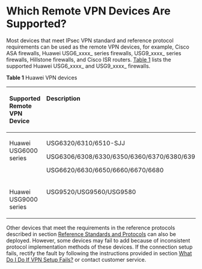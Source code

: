 # Which Remote VPN Devices Are Supported?<a name="vpn_07_0011"></a>

Most devices that meet IPsec VPN standard and reference protocol requirements can be used as the remote VPN devices, for example, Cisco ASA firewalls, Huawei USG6_xxxx_  series firewalls, USG9_xxxx_  series firewalls, Hillstone firewalls, and Cisco ISR routers.  [Table 1](#en-us_topic_0026963460_en-us_topic_0026963460_table4471020520305)  lists the supported Huawei USG6_xxxx_  and USG9_xxxx_  firewalls.

**Table  1**  Huawei VPN devices

<a name="en-us_topic_0026963460_en-us_topic_0026963460_table4471020520305"></a>
<table><thead align="left"><tr id="en-us_topic_0026963460_en-us_topic_0026963460_row3021861520305"><th class="cellrowborder" valign="top" width="29.04%" id="mcps1.2.3.1.1"><p id="en-us_topic_0026963460_en-us_topic_0026963460_p3178874220305"><a name="en-us_topic_0026963460_en-us_topic_0026963460_p3178874220305"></a><a name="en-us_topic_0026963460_en-us_topic_0026963460_p3178874220305"></a>Supported Remote VPN Device</p>
</th>
<th class="cellrowborder" valign="top" width="70.96000000000001%" id="mcps1.2.3.1.2"><p id="en-us_topic_0026963460_en-us_topic_0026963460_p2475133420305"><a name="en-us_topic_0026963460_en-us_topic_0026963460_p2475133420305"></a><a name="en-us_topic_0026963460_en-us_topic_0026963460_p2475133420305"></a>Description</p>
</th>
</tr>
</thead>
<tbody><tr id="en-us_topic_0026963460_en-us_topic_0026963460_row5870105520305"><td class="cellrowborder" valign="top" width="29.04%" headers="mcps1.2.3.1.1 "><p id="en-us_topic_0026963460_en-us_topic_0026963460_p5716498420305"><a name="en-us_topic_0026963460_en-us_topic_0026963460_p5716498420305"></a><a name="en-us_topic_0026963460_en-us_topic_0026963460_p5716498420305"></a>Huawei USG6000 series</p>
</td>
<td class="cellrowborder" valign="top" width="70.96000000000001%" headers="mcps1.2.3.1.2 "><p id="en-us_topic_0026963460_en-us_topic_0026963460_p6696095320305"><a name="en-us_topic_0026963460_en-us_topic_0026963460_p6696095320305"></a><a name="en-us_topic_0026963460_en-us_topic_0026963460_p6696095320305"></a>USG6320/6310/6510-SJJ</p>
<p id="en-us_topic_0026963460_en-us_topic_0026963460_p6577766820305"><a name="en-us_topic_0026963460_en-us_topic_0026963460_p6577766820305"></a><a name="en-us_topic_0026963460_en-us_topic_0026963460_p6577766820305"></a>USG6306/6308/6330/6350/6360/6370/6380/6390/6507/6530/6550/6570:2048</p>
<p id="en-us_topic_0026963460_en-us_topic_0026963460_p5512810720305"><a name="en-us_topic_0026963460_en-us_topic_0026963460_p5512810720305"></a><a name="en-us_topic_0026963460_en-us_topic_0026963460_p5512810720305"></a>USG6620/6630/6650/6660/6670/6680</p>
</td>
</tr>
<tr id="en-us_topic_0026963460_en-us_topic_0026963460_row2639091720305"><td class="cellrowborder" valign="top" width="29.04%" headers="mcps1.2.3.1.1 "><p id="en-us_topic_0026963460_en-us_topic_0026963460_p5728957120305"><a name="en-us_topic_0026963460_en-us_topic_0026963460_p5728957120305"></a><a name="en-us_topic_0026963460_en-us_topic_0026963460_p5728957120305"></a>Huawei USG9000 series</p>
</td>
<td class="cellrowborder" valign="top" width="70.96000000000001%" headers="mcps1.2.3.1.2 "><p id="en-us_topic_0026963460_en-us_topic_0026963460_p994368520305"><a name="en-us_topic_0026963460_en-us_topic_0026963460_p994368520305"></a><a name="en-us_topic_0026963460_en-us_topic_0026963460_p994368520305"></a>USG9520/USG9560/USG9580</p>
</td>
</tr>
</tbody>
</table>

Other devices that meet the requirements in the reference protocols described in section  [Reference Standards and Protocols](reference-standards-and-protocols.md)  can also be deployed. However, some devices may fail to add because of inconsistent protocol implementation methods of these devices. If the connection setup fails, rectify the fault by following the instructions provided in section  [What Do I Do If VPN Setup Fails?](what-do-i-do-if-vpn-setup-fails.md)  or contact customer service.

